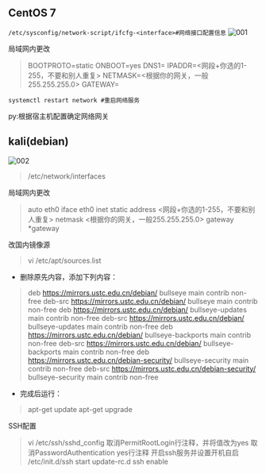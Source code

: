 ## CentOS 7  

`/etc/sysconfig/network-script/ifcfg-<interface>#网络接口配置信息`
![001](https://cdn.statically.io/gh/Tlyh02/TL-s-pictualstorge@main/img/202342_135920_1680415160092.png)

局域网内更改

> BOOTPROTO=static
> ONBOOT=yes
> DNS1=<gatway>
> IPADDR=<网段+你选的1-255，不要和别人重复>
> NETMASK=<根据你的网关，一般255.255.255.0>
> GATEWAY=<gatway>

`systemctl restart network #重启网络服务`

py:根据宿主机配置确定网络网关


## kali(debian)

![002](https://cdn.statically.io/gh/Tlyh02/TL-s-pictualstorge@main/img/202345_130354_1680671033433.png)

> /etc/network/interfaces

局域网内更改

> auto eth0
> iface eth0 inet static
> address <网段+你选的1-255，不要和别人重复>
> netmask <根据你的网关，一般255.255.255.0>
> gateway  *gateway

改国内镜像源
>vi /etc/apt/sources.list

- 删除原先内容，添加下列内容：

>deb https://mirrors.ustc.edu.cn/debian/ bullseye main contrib non-free
deb-src https://mirrors.ustc.edu.cn/debian/ bullseye main contrib non-free
deb https://mirrors.ustc.edu.cn/debian/ bullseye-updates main contrib non-free
deb-src https://mirrors.ustc.edu.cn/debian/ bullseye-updates main contrib non-free
deb https://mirrors.ustc.edu.cn/debian/ bullseye-backports main contrib non-free
deb-src https://mirrors.ustc.edu.cn/debian/ bullseye-backports main contrib non-free
deb https://mirrors.ustc.edu.cn/debian-security/ bullseye-security main contrib non-free
deb-src https://mirrors.ustc.edu.cn/debian-security/ bullseye-security main contrib non-free

- 完成后运行：
>apt-get update
apt-get upgrade

SSH配置

>vi /etc/ssh/sshd_config
取消PermitRootLogin行注释，并将值改为yes
取消PasswordAuthentication yes行注释
开启ssh服务并设置开机自启
/etc/init.d/ssh start
update-rc.d ssh enable